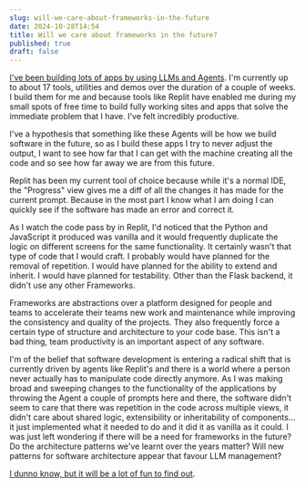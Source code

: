 ```yaml
---
slug: will-we-care-about-frameworks-in-the-future
date: 2024-10-28T14:54
title: Will we care about frameworks in the future?
published: true
draft: false
---
```


[I\'ve been building lots of apps by using LLMs and Agents](https://paul.kinlan.me/generated-web-apps/ "https://paul.kinlan.me/generated-web-apps/"). I\'m currently up to about 17 tools, utilities and demos over the duration of a couple of weeks. I build them for me and because tools like Replit have enabled me during my small spots of free time to build fully working sites and apps that solve the immediate problem that I have. I\'ve felt incredibly productive.

I\'ve a hypothesis that something like these Agents will be how we build software in the future, so as I build these apps I try to never adjust the output, I want to see how far that I can get with the machine creating all the code and so see how far away we are from this future.

Replit has been my current tool of choice because while it\'s a normal IDE, the \"Progress\" view gives me a diff of all the changes it has made for the current prompt. Because in the most part I know what I am doing I can quickly see if the software has made an error and correct it.

As I watch the code pass by in Replit, I\'d noticed that the Python and JavaScript it produced was vanilla and it would frequently duplicate the logic on different screens for the same functionality. It certainly wasn\'t that type of code that I would craft. I probably would have planned for the removal of repetition. I would have planned for the ability to extend and inherit. I would have planned for testability. Other than the Flask backend, it didn\'t use any other Frameworks.

Frameworks are abstractions over a platform designed for people and teams to accelerate their teams new work and maintenance while improving the consistency and quality of the projects. They also frequently force a certain type of structure and architecture to your code base. This isn\'t a bad thing, team productivity is an important aspect of any software.

I\'m of the belief that software development is entering a radical shift that is currently driven by agents like Replit\'s and there is a world where a person never actually has to manipulate code directly anymore. As I was making broad and sweeping changes to the functionality of the applications by throwing the Agent a couple of prompts here and there, the software didn\'t seem to care that there was repetition in the code across multiple views, it didn\'t care about shared logic, extensibility or inheritability of components... it just implemented what it needed to do and it did it as vanilla as it could. I was just left wondering if there will be a need for frameworks in the future? Do the architecture patterns we\'ve learnt over the years matter? Will new patterns for software architecture appear that favour LLM management?

[I dunno know, but it will be a lot of fun to find out](https://reddwarf.fandom.com/wiki/RD:_Future_Echoes#:~:text=I%20dunno%2C%20but%20it%27ll%20be%20a%20lot%20of%20fun%20finding%20out! "https://reddwarf.fandom.com/wiki/RD:_Future_Echoes#:~:text=I%20dunno%2C%20but%20it%27ll%20be%20a%20lot%20of%20fun%20finding%20out!").